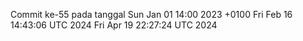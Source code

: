 Commit ke-55 pada tanggal Sun Jan 01 14:00 2023 +0100
Fri Feb 16 14:43:06 UTC 2024
Fri Apr 19 22:27:24 UTC 2024
